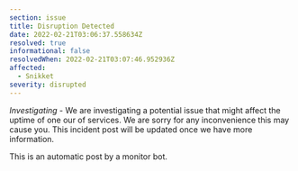 ```yaml
---
section: issue
title: Disruption Detected
date: 2022-02-21T03:06:37.558634Z
resolved: true
informational: false
resolvedWhen: 2022-02-21T03:07:46.952936Z
affected:
  - Snikket
severity: disrupted
---
```

*Investigating* - We are investigating a potential issue that might affect the uptime of one our of services. We are sorry for any inconvenience this may cause you. This incident post will be updated once we have more information.

This is an automatic post by a monitor bot.
        